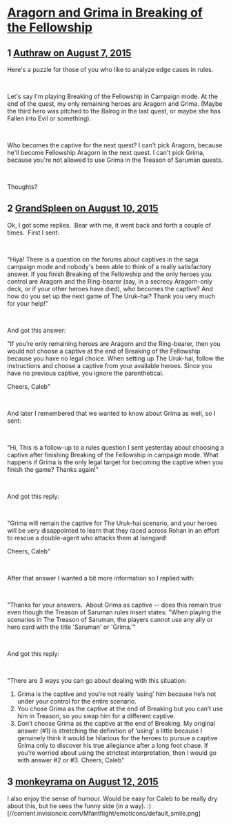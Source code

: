# [Aragorn and Grima in Breaking of the Fellowship](https://community.fantasyflightgames.com/topic/184483-aragorn-and-grima-in-breaking-of-the-fellowship/)

## 1 [Authraw on August 7, 2015](https://community.fantasyflightgames.com/topic/184483-aragorn-and-grima-in-breaking-of-the-fellowship/?do=findComment&comment=1725581)

Here's a puzzle for those of you who like to analyze edge cases in rules.

 

Let's say I'm playing Breaking of the Fellowship in Campaign mode. At the end of the quest, my only remaining heroes are Aragorn and Grima. (Maybe the third hero was pitched to the Balrog in the last quest, or maybe she has Fallen into Evil or something).

 

Who becomes the captive for the next quest? I can't pick Aragorn, because he'll become Fellowship Aragorn in the next quest. I can't pick Grima, because you're not allowed to use Grima in the Treason of Saruman quests.

 

Thoughts?

## 2 [GrandSpleen on August 10, 2015](https://community.fantasyflightgames.com/topic/184483-aragorn-and-grima-in-breaking-of-the-fellowship/?do=findComment&comment=1729514)

Ok, I got some replies.  Bear with me, it went back and forth a couple of times.  First I sent:

 

"Hiya! There is a question on the forums about captives in the saga campaign mode and nobody's been able to think of a really satisfactory answer. If you finish Breaking of the Fellowship and the only heroes you control are Aragorn and the Ring-bearer (say, in a secrecy Aragorn-only deck, or if your other heroes have died), who becomes the captive? And how do you set up the next game of The Uruk-hai? Thank you very much for your help!"

 

And got this answer:

"If you’re only remaining heroes are Aragorn and the Ring-bearer, then you would not choose a captive at the end of Breaking of the Fellowship because you have no legal choice. When setting up The Uruk-hai, follow the instructions and choose a captive from your available heroes. Since you have no previous captive, you ignore the parenthetical. 

Cheers,
Caleb"

 

And later I remembered that we wanted to know about Grima as well, so I sent: 

 

"Hi, This is a follow-up to a rules question I sent yesterday about choosing a captive after finishing Breaking of the Fellowship in campaign mode. What happens if Grima is the only legal target for becoming the captive when you finish the game? Thanks again!"

 

And got this reply:

 

"Grima will remain the captive for The Uruk-hai scenario, and your heroes will be very disappointed to learn that they raced across Rohan in an effort to rescue a double-agent who attacks them at Isengard!

Cheers,
Caleb"

 

After that answer I wanted a bit more information so I replied with:

 

"Thanks for your answers.  About Grima as captive -- does this remain true even though the Treason of Saruman rules insert states: "When playing the scenarios in The Treason of Saruman, the players cannot use any ally or hero card with the title 'Saruman' or 'Gríma.'"

 

And got this reply:  

 

"There are 3 ways you can go about dealing with this situation:

1. Grima is the captive and you’re not really ‘using’ him because he’s not under your control for the entire scenario.
2. You chose Grima as the captive at the end of Breaking but you can’t use him in Treason, so you swap him for a different captive.
3. Don’t choose Grima as the captive at the end of Breaking.
My original answer (#1) is stretching the definition of ‘using’ a little because I genuinely think it would be hilarious for the heroes to pursue a captive Grima only to discover his true allegiance after a long foot chase. If you’re worried about using the strictest interpretation, then I would go with answer #2 or #3.
Cheers,
Caleb"

## 3 [monkeyrama on August 12, 2015](https://community.fantasyflightgames.com/topic/184483-aragorn-and-grima-in-breaking-of-the-fellowship/?do=findComment&comment=1732442)

I also enjoy the sense of humour. Would be easy for Caleb to be really dry about this, but he sees the funny side (in a way). :) [//content.invisioncic.com/Mfantflight/emoticons/default_smile.png]

